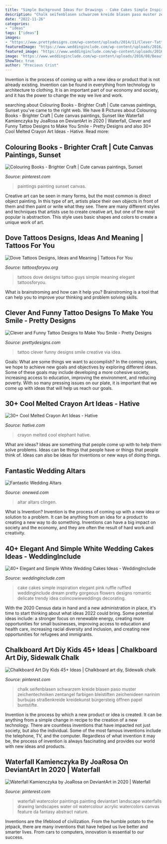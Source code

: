 ```yaml
---
title: "Simple Background Ideas For Drawings - Cake Cakes Simple Inspiration Elegant Pink Ruffle Ruffled Weddinginclude Dream Pretty Gorgeous Flowers Designs Romantic Delicate Trendy Idea Colincowieweddings Decorating"
description: "Chalk seifenblasen schwarzem kreide blasen paso muster zeichentechniken zentangel farbigen bleistiften zeichenideen narinim burbujas straßenkreide kreidekunst bürgersteig öffnen papel buntstifte"
date: "2022-11-26"
categories:
- "ideas"
tags: ["ideas"]
images:
- "https://www.prettydesigns.com/wp-content/uploads/2014/11/Clever-Tattoo.jpg"
featuredImage: "https://www.weddinginclude.com/wp-content/uploads/2016/08/Beautiful-all-white-wedding-cake-600x900.jpg"
featured_image: "https://www.weddinginclude.com/wp-content/uploads/2016/08/Beautiful-all-white-wedding-cake-600x900.jpg"
image: "https://www.weddinginclude.com/wp-content/uploads/2016/08/Beautiful-all-white-wedding-cake-600x900.jpg"
ShowToc: true
author: "Precious Crist"
---
```



Invention is the process of coming up with a new idea or product that is not already existing. Invention can be found in everything from technology to architecture to clothing. It is an important part of our economy and society, and it has the power to change the way we live and work.

	

		
searching about Colouring Books - Brighter Craft | Cute canvas paintings, Sunset you've came to the right web. We have 8 Pictures about Colouring Books - Brighter Craft | Cute canvas paintings, Sunset like Waterfall Kamienczyka by JoaRosa on DeviantArt in 2020 | Waterfall, Clever and Funny Tattoo Designs to Make You Smile - Pretty Designs and also 30+ Cool Melted Crayon Art Ideas - Hative. Read more:
		
    
## Colouring Books - Brighter Craft | Cute Canvas Paintings, Sunset

<img loading=lazy src="https://i.pinimg.com/736x/12/4d/4d/124d4d19082092ec79c6bb4896e52611.jpg" onerror="this.onerror=null;this.src='https://tse2.mm.bing.net/th?id=OIP.XPPX0eVCP-CGMnhvt1X_pQHaJ_&amp;pid=15.1';" alt="Colouring Books - Brighter Craft | Cute canvas paintings, Sunset">

_Source: pinterest.com_

>paintings painting sunset canvas. 

	

Creative art can be seen in many forms, but the most common is direct object painting. In this type of art, artists place their own objects in front of them and then paint or write what they see. There are many different styles and techniques that artists use to create creative art, but one of the most popular is abstraction. This style uses basic shapes and colors to create a unique work of art.

    
## Dove Tattoos Designs, Ideas And Meaning | Tattoos For You

<img loading=lazy src="http://www.tattoosforyou.org/wp-content/uploads/2013/09/Small-Dove-Tattoos.jpg" onerror="this.onerror=null;this.src='https://tse2.mm.bing.net/th?id=OIP.faXQleQJomQl-guFEmQv5QHaJ4&amp;pid=15.1';" alt="Dove Tattoos Designs, Ideas and Meaning | Tattoos For You">

_Source: tattoosforyou.org_

>tattoos dove designs tattoo guys simple meaning elegant tattoosforyou. 

	

What is brainstroming and how can it help you?
Brainstroming is a tool that can help you to improve your thinking and problem solving skills.

    
## Clever And Funny Tattoo Designs To Make You Smile - Pretty Designs

<img loading=lazy src="https://www.prettydesigns.com/wp-content/uploads/2014/11/Clever-Tattoo.jpg" onerror="this.onerror=null;this.src='https://tse2.mm.bing.net/th?id=OIP.eHpti3PsKjzW4DhpdYuITAHaJ3&amp;pid=15.1';" alt="Clever and Funny Tattoo Designs to Make You Smile - Pretty Designs">

_Source: prettydesigns.com_

>tattoo clever funny designs smile creative via idea. 

	

Goals: What are some things we want to accomplish?
In the coming years, we hope to achieve new goals and objectives by exploring different ideas. Some of these goals may include developing a more cohesive society, increasing access to education, improving the environment, and reducing poverty. With so many pressing issues on our plate, it is important that we come up with ideas that will help us reach our goals.

    
## 30+ Cool Melted Crayon Art Ideas - Hative

<img loading=lazy src="https://hative.com/wp-content/uploads/2014/04/melted-crayon-art/21-melted-crayon-elephant.jpg" onerror="this.onerror=null;this.src='https://tse2.mm.bing.net/th?id=OIP.rmCI2l8XCxUpGLYhAp3JCAHaJ4&amp;pid=15.1';" alt="30+ Cool Melted Crayon Art Ideas - Hative">

_Source: hative.com_

>crayon melted cool elephant hative. 

	

What are ideas?
Ideas are something that people come up with to help them solve problems. Ideas can be things that people have or things that people think of. Ideas can also be ideas for inventions or new ways of doing things.

    
## Fantastic Wedding Altars

<img loading=lazy src="https://wedding-pictures-04.onewed.com/74183/white_flowers_altar__full.jpg" onerror="this.onerror=null;this.src='https://tse2.mm.bing.net/th?id=OIP.3arD1pP3Ne1La5qkL2nK1AHaLH&amp;pid=15.1';" alt="Fantastic Wedding Altars">

_Source: onewed.com_

>altar altars clingen. 

	

What is Invention?
Invention is the process of coming up with a new idea or solution to a problem. It can be anything from an idea for a product to creating a new way to do something. Inventions can have a big impact on society and the economy, and they are often the result of hard work and creativity.

    
## 40+ Elegant And Simple White Wedding Cakes Ideas - WeddingInclude

<img loading=lazy src="https://www.weddinginclude.com/wp-content/uploads/2016/08/Beautiful-all-white-wedding-cake-600x900.jpg" onerror="this.onerror=null;this.src='https://tse1.mm.bing.net/th?id=OIP.vyYCRF8n8OI31irtTcJiigHaLH&amp;pid=15.1';" alt="40+ Elegant and Simple White Wedding Cakes Ideas - WeddingInclude">

_Source: weddinginclude.com_

>cake cakes simple inspiration elegant pink ruffle ruffled weddinginclude dream pretty gorgeous flowers designs romantic delicate trendy idea colincowieweddings decorating. 

	

With the 2020 Census data in hand and a new administration in place, it's time to start thinking about what ideas 2022 could bring. Some potential ideas include: a stronger focus on renewable energy, creating more opportunities for small businesses, improving access to education and health care, increasing racial diversity and inclusion, and creating new opportunities for refugees and immigrants.

    
## Chalkboard Art Diy Kids 45+ Ideas | Chalkboard Art Diy, Sidewalk Chalk

<img loading=lazy src="https://i.pinimg.com/736x/76/70/ff/7670ff8fb5691a666df2e8d700742efb.jpg" onerror="this.onerror=null;this.src='https://tse1.mm.bing.net/th?id=OIP.Cu3ijgZIfgV5nGT7zp_XYgAAAA&amp;pid=15.1';" alt="Chalkboard Art Diy Kids 45+ Ideas | Chalkboard art diy, Sidewalk chalk">

_Source: pinterest.com_

>chalk seifenblasen schwarzem kreide blasen paso muster zeichentechniken zentangel farbigen bleistiften zeichenideen narinim burbujas straßenkreide kreidekunst bürgersteig öffnen papel buntstifte. 

	

Invention is the process by which a new product or idea is created. It can be anything from a simple change in recipe to the creation of a new technology. There are countless inventions that have impacted not just society, but also the individual. Some of the most famous inventions include the telephone, TV, and the computer. Regardless of what invention it may be, the process of invention is always fascinating and provides our world with new ideas and products.

    
## Waterfall Kamienczyka By JoaRosa On DeviantArt In 2020 | Waterfall

<img loading=lazy src="https://i.pinimg.com/736x/d4/c2/4f/d4c24ff67bce7cb526306bc01fd0758f.jpg" onerror="this.onerror=null;this.src='https://tse4.mm.bing.net/th?id=OIP.u1UWuS52IVHOYUascsbYMQHaKd&amp;pid=15.1';" alt="Waterfall Kamienczyka by JoaRosa on DeviantArt in 2020 | Waterfall">

_Source: pinterest.com_

>waterfall watercolor paintings painting deviantart landscape waterfalls drawing landscapes water oil watercolour acrylic watercolors canvas feature da fantasy abstract nature. 

	

Inventions are the lifeblood of civilization. From the humble potato to the jetpack, there are many inventions that have helped us live better and smarter lives. From cars to computers, innovation is essential to our success.

